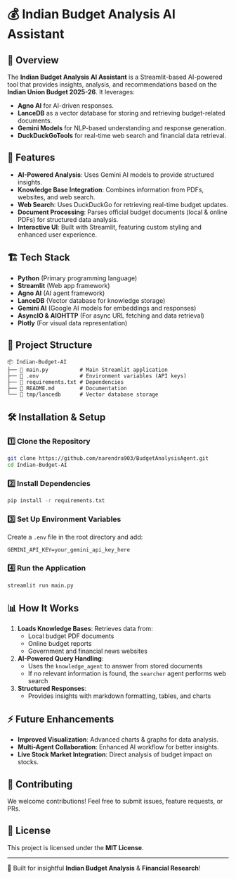 # 💰 Indian Budget Analysis AI Assistant

## 📌 Overview
The **Indian Budget Analysis AI Assistant** is a Streamlit-based AI-powered tool that provides insights, analysis, and recommendations based on the **Indian Union Budget 2025-26**. It leverages:
- **Agno AI** for AI-driven responses.
- **LanceDB** as a vector database for storing and retrieving budget-related documents.
- **Gemini Models** for NLP-based understanding and response generation.
- **DuckDuckGoTools** for real-time web search and financial data retrieval.

## 🚀 Features
- **AI-Powered Analysis**: Uses Gemini AI models to provide structured insights.
- **Knowledge Base Integration**: Combines information from PDFs, websites, and web search.
- **Web Search**: Uses DuckDuckGo for retrieving real-time budget updates.
- **Document Processing**: Parses official budget documents (local & online PDFs) for structured data analysis.
- **Interactive UI**: Built with Streamlit, featuring custom styling and enhanced user experience.

## 🏗️ Tech Stack
- **Python** (Primary programming language)
- **Streamlit** (Web app framework)
- **Agno AI** (AI agent framework)
- **LanceDB** (Vector database for knowledge storage)
- **Gemini AI** (Google AI models for embeddings and responses)
- **AsyncIO & AIOHTTP** (For async URL fetching and data retrieval)
- **Plotly** (For visual data representation)

## 📂 Project Structure
```
📦 Indian-Budget-AI
├── 📜 main.py          # Main Streamlit application
├── 📜 .env             # Environment variables (API keys)
├── 📜 requirements.txt # Dependencies
├── 📜 README.md        # Documentation
└── 📂 tmp/lancedb      # Vector database storage
```

## 🛠️ Installation & Setup
### 1️⃣ Clone the Repository
```bash
git clone https://github.com/narendra903/BudgetAnalysisAgent.git
cd Indian-Budget-AI
```

### 2️⃣ Install Dependencies
```bash
pip install -r requirements.txt
```

### 3️⃣ Set Up Environment Variables
Create a `.env` file in the root directory and add:
```
GEMINI_API_KEY=your_gemini_api_key_here
```

### 4️⃣ Run the Application
```bash
streamlit run main.py
```

## 📊 How It Works
1. **Loads Knowledge Bases**: Retrieves data from:
   - Local budget PDF documents
   - Online budget reports
   - Government and financial news websites
2. **AI-Powered Query Handling**:
   - Uses the `knowledge_agent` to answer from stored documents
   - If no relevant information is found, the `searcher` agent performs web search
3. **Structured Responses**:
   - Provides insights with markdown formatting, tables, and charts

## ⚡ Future Enhancements
- **Improved Visualization**: Advanced charts & graphs for data analysis.
- **Multi-Agent Collaboration**: Enhanced AI workflow for better insights.
- **Live Stock Market Integration**: Direct analysis of budget impact on stocks.

## 🤝 Contributing
We welcome contributions! Feel free to submit issues, feature requests, or PRs.

## 📜 License
This project is licensed under the **MIT License**.

---
🚀 Built for insightful **Indian Budget Analysis** & **Financial Research**!

